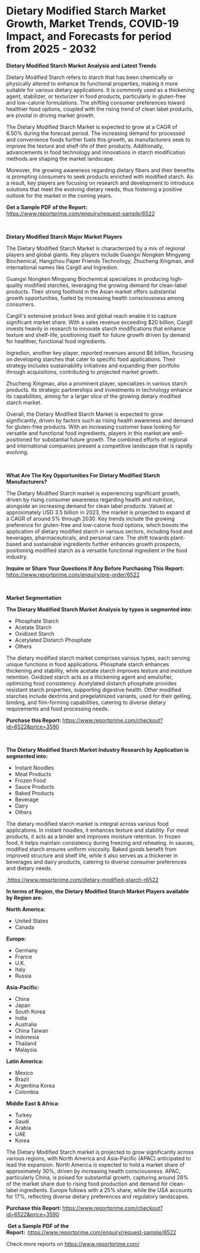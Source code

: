 <p><h1>Dietary Modified Starch Market Growth, Market Trends, COVID-19 Impact, and Forecasts for period from 2025 - 2032</h1></p><p><strong>Dietary Modified Starch Market Analysis and Latest Trends</strong></p>
<p><p>Dietary Modified Starch refers to starch that has been chemically or physically altered to enhance its functional properties, making it more suitable for various dietary applications. It is commonly used as a thickening agent, stabilizer, or texturizer in food products, particularly in gluten-free and low-calorie formulations. The shifting consumer preferences toward healthier food options, coupled with the rising trend of clean label products, are pivotal in driving market growth.</p><p>The Dietary Modified Starch Market is expected to grow at a CAGR of 6.50% during the forecast period. The increasing demand for processed and convenience foods further fuels this growth, as manufacturers seek to improve the texture and shelf-life of their products. Additionally, advancements in food technology and innovations in starch modification methods are shaping the market landscape. </p><p>Moreover, the growing awareness regarding dietary fibers and their benefits is prompting consumers to seek products enriched with modified starch. As a result, key players are focusing on research and development to introduce solutions that meet the evolving dietary needs, thus fostering a positive outlook for the market in the coming years.</p></p>
<p><strong>Get a Sample PDF of the Report:&nbsp;</strong> <a href="https://www.reportprime.com/enquiry/request-sample/6522?utm_campaign=2468&utm_medium=2&utm_source=Github&utm_content=ia&utm_term=19032025&utm_id=dietary-modified-starch">https://www.reportprime.com/enquiry/request-sample/6522</a></p>
<p>&nbsp;</p>
<p><strong>Dietary Modified Starch Major Market Players</strong></p>
<p><p>The Dietary Modified Starch Market is characterized by a mix of regional players and global giants. Key players include Guangxi Nongken Mingyang Biochemical, Hangzhou Paper Friends Technology, Zhucheng Xingmao, and international names like Cargill and Ingredion. </p><p>Guangxi Nongken Mingyang Biochemical specializes in producing high-quality modified starches, leveraging the growing demand for clean-label products. Their strong foothold in the Asian market offers substantial growth opportunities, fueled by increasing health consciousness among consumers. </p><p>Cargill's extensive product lines and global reach enable it to capture significant market share. With a sales revenue exceeding $20 billion, Cargill invests heavily in research to innovate starch modifications that enhance texture and shelf-life, positioning itself for future growth driven by demand for healthier, functional food ingredients.</p><p>Ingredion, another key player, reported revenues around $6 billion, focusing on developing starches that cater to specific food applications. Their strategy includes sustainability initiatives and expanding their portfolio through acquisitions, contributing to projected market growth.</p><p>Zhucheng Xingmao, also a prominent player, specializes in various starch products. Its strategic partnerships and investments in technology enhance its capabilities, aiming for a larger slice of the growing dietary modified starch market. </p><p>Overall, the Dietary Modified Starch Market is expected to grow significantly, driven by factors such as rising health awareness and demand for gluten-free products. With an increasing customer base looking for versatile and functional food ingredients, players in this market are well-positioned for substantial future growth. The combined efforts of regional and international companies present a competitive landscape that is rapidly evolving.</p></p>
<p>&nbsp;</p>
<p><strong>What Are The Key Opportunities For Dietary Modified Starch Manufacturers?</strong></p>
<p><p>The Dietary Modified Starch market is experiencing significant growth, driven by rising consumer awareness regarding health and nutrition, alongside an increasing demand for clean label products. Valued at approximately USD 3.5 billion in 2023, the market is projected to expand at a CAGR of around 5% through 2030. Key trends include the growing preference for gluten-free and low-calorie food options, which boosts the application of dietary modified starch in various sectors, including food and beverages, pharmaceuticals, and personal care. The shift towards plant-based and sustainable ingredients further enhances growth prospects, positioning modified starch as a versatile functional ingredient in the food industry.</p></p>
<p><strong>Inquire or Share Your Questions If Any Before Purchasing This Report:</strong> <a href="https://www.reportprime.com/enquiry/pre-order/6522?utm_campaign=2468&utm_medium=2&utm_source=Github&utm_content=ia&utm_term=19032025&utm_id=dietary-modified-starch">https://www.reportprime.com/enquiry/pre-order/6522</a></p>
<p>&nbsp;</p>
<p><strong>Market Segmentation</strong></p>
<p><strong>The Dietary Modified Starch Market Analysis by types is segmented into:</strong></p>
<p><ul><li>Phosphate Starch</li><li>Acetate Starch</li><li>Oxidized Starch</li><li>Acetylated Distarch Phosphate</li><li>Others</li></ul></p>
<p><p>The dietary modified starch market comprises various types, each serving unique functions in food applications. Phosphate starch enhances thickening and stability, while acetate starch improves texture and moisture retention. Oxidized starch acts as a thickening agent and emulsifier, optimizing food consistency. Acetylated distarch phosphate provides resistant starch properties, supporting digestive health. Other modified starches include dextrins and pregelatinized variants, used for their gelling, binding, and film-forming capabilities, catering to diverse dietary requirements and food processing needs.</p></p>
<p><strong>Purchase this Report:&nbsp;</strong><a href="https://www.reportprime.com/checkout?id=6522&price=3590&utm_campaign=2468&utm_medium=2&utm_source=Github&utm_content=ia&utm_term=19032025&utm_id=dietary-modified-starch">https://www.reportprime.com/checkout?id=6522&price=3590</a></p>
<p>&nbsp;</p>
<p><strong>The Dietary Modified Starch Market Industry Research by Application is segmented into:</strong></p>
<p><ul><li>Instant Noodles</li><li>Meat Products</li><li>Frozen Food</li><li>Sauce Products</li><li>Baked Products</li><li>Beverage</li><li>Dairy</li><li>Others</li></ul></p>
<p><p>The dietary modified starch market is integral across various food applications. In instant noodles, it enhances texture and stability. For meat products, it acts as a binder and improves moisture retention. In frozen food, it helps maintain consistency during freezing and reheating. In sauces, modified starch ensures uniform viscosity. Baked goods benefit from improved structure and shelf life, while it also serves as a thickener in beverages and dairy products, catering to diverse consumer preferences and dietary needs.</p></p>
<p><a href="https://www.reportprime.com/dietary-modified-starch-r6522?utm_campaign=2468&utm_medium=2&utm_source=Github&utm_content=ia&utm_term=19032025&utm_id=dietary-modified-starch">&nbsp;https://www.reportprime.com/dietary-modified-starch-r6522</a></p>
<p><strong>In terms of Region, the Dietary Modified Starch Market Players available by Region are:</strong></p>
<p>
    <p> <strong> North America: </strong>
        <ul>
            <li>United States</li>
            <li>Canada</li>
        </ul>
        </p> 
    <p> <strong> Europe: </strong>
        <ul>
            <li>Germany</li>
            <li>France</li>
            <li>U.K.</li>
            <li>Italy</li>
            <li>Russia</li>
        </ul>
        </p> 
    <p> <strong> Asia-Pacific: </strong>
        <ul>
            <li>China</li>
            <li>Japan</li>
            <li>South Korea</li>
            <li>India</li>
            <li>Australia</li>
            <li>China Taiwan</li>
            <li>Indonesia</li>
            <li>Thailand</li>
            <li>Malaysia</li>
        </ul>
        </p> 
    <p> <strong> Latin America: </strong>
        <ul>
            <li>Mexico</li>
            <li>Brazil</li>
            <li>Argentina Korea</li>
            <li>Colombia</li>
        </ul>
        </p> 
    <p> <strong> Middle East & Africa: </strong>
        <ul>
            <li>Turkey</li>
            <li>Saudi</li>
            <li>Arabia</li>
            <li>UAE</li>
            <li>Korea</li>
        </ul>
    </p>
    </p>
<p><p>The Dietary Modified Starch market is projected to grow significantly across various regions, with North America and Asia-Pacific (APAC) anticipated to lead the expansion. North America is expected to hold a market share of approximately 30%, driven by increasing health consciousness. APAC, particularly China, is poised for substantial growth, capturing around 28% of the market share due to rising food production and demand for clean-label ingredients. Europe follows with a 25% share, while the USA accounts for 17%, reflecting diverse dietary preferences and regulatory landscapes.</p></p>
<p><strong>Purchase this Report: </strong><a href="https://www.reportprime.com/checkout?id=6522&price=3590&utm_campaign=2468&utm_medium=2&utm_source=Github&utm_content=ia&utm_term=19032025&utm_id=dietary-modified-starch">https://www.reportprime.com/checkout?id=6522&price=3590</a></p>
<p>&nbsp;<strong>Get a Sample PDF of the Report:&nbsp;&nbsp;</strong><a href="https://www.reportprime.com/enquiry/request-sample/6522?utm_campaign=2468&utm_medium=2&utm_source=Github&utm_content=ia&utm_term=19032025&utm_id=dietary-modified-starch">https://www.reportprime.com/enquiry/request-sample/6522</a></p>
<p><strong></strong></p>
<p>Check more reports on <a href="https://www.reportprime.com/?utm_campaign=2468&utm_medium=2&utm_source=Github&utm_content=ia&utm_term=19032025&utm_id=dietary-modified-starch">https://www.reportprime.com/</a></p>